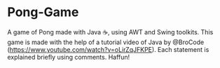 # Pong-Game
A game of Pong made with Java ☕, using AWT and Swing toolkits.
This game is made with the help of a tutorial video of Java by @BroCode (https://www.youtube.com/watch?v=oLirZqJFKPE).
Each statement is explained briefly using comments.
Haffun!
